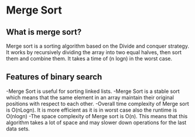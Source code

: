 # Merge Sort

## What is merge sort? 
Merge sort is a sorting algorithm based on the Divide and conquer strategy. It works by recursively dividing the array into two equal halves, then sort them and combine them. 
It takes a time of (n logn) in the worst case.

## Features of binary search
-Merge Sort is useful for sorting linked lists.
-Merge Sort is a stable sort which means that the same element in an array maintain their original positions with respect to each other.
-Overall time complexity of Merge sort is O(nLogn). It is more efficient as it is in worst case also the runtime is O(nlogn)
-The space complexity of Merge sort is O(n). This means that this algorithm takes a lot of space and may slower down operations for the last data sets.

